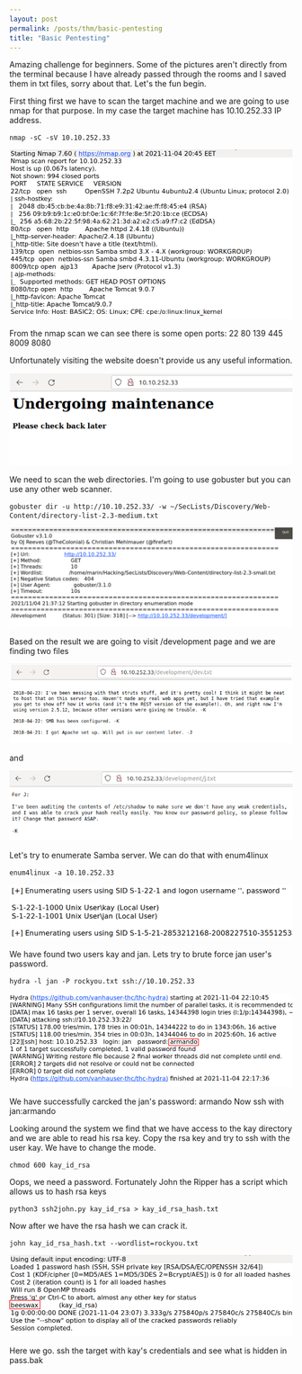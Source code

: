 ```yaml
---
layout: post
permalink: /posts/thm/basic-pentesting
title: "Basic Pentesting"
---
```


Amazing challenge for beginners. 
Some of the pictures aren't directly from the terminal because I have already passed through the rooms and I saved them in txt files, sorry about that. Let's the fun begin.

First thing first we have to scan the target machine and we are going to use nmap for that purpose.
In my case the target machine has 10.10.252.33 IP address.

```
nmap -sC -sV 10.10.252.33
```

![nmap-scan](/assets/images/thm/basic-pentesting/nmap-scan.png)

From the nmap scan we can see there is some open ports:
22
80 
139
445
8009
8080

Unfortunately visiting the website doesn't provide us any useful information.

![web-page](/assets/images/thm/basic-pentesting/web-page.png)

We need to scan the web directories. I'm going to use gobuster but you can use any other web scanner.

```
gobuster dir -u http://10.10.252.33/ -w ~/SecLists/Discovery/Web-Content/directory-list-2.3-medium.txt
```

![gobuster-scan.png](/assets/images/thm/basic-pentesting/gobuster-scan.png)

Based on the result we are going to visit /development page and we are finding two files

![chat1](/assets/images/thm/basic-pentesting/chat1.png)

and

![chat2](/assets/images/thm/basic-pentesting/chat2.png)

Let's try to enumerate Samba server. We can do that with enum4linux

```
enum4linux -a 10.10.252.33
```
![enum4linux-scan](/assets/images/thm/basic-pentesting/enum4linux-scan.png)

We have found two users kay and jan. Lets try to brute force jan user's password.

```
hydra -l jan -P rockyou.txt ssh://10.10.252.33
```
![hydra-result](/assets/images/thm/basic-pentesting/hydra-result.png)

We have successfully carcked the jan's password: armando
Now ssh with jan:armando

Looking around the system we find that we have access to the kay directory and we are able to read his rsa key. Copy the rsa key and try to ssh with the user kay. 
We have to change the mode.

```
chmod 600 kay_id_rsa
```

Oops, we need a password. Fortunately John the Ripper has a script which allows us to hash rsa keys

```
python3 ssh2john.py kay_id_rsa > kay_id_rsa_hash.txt
```
Now after we have the rsa hash we can crack it.

```
john kay_id_rsa_hash.txt --wordlist=rockyou.txt
```

![john-result](/assets/images/thm/basic-pentesting/john-result.png)

Here we go. ssh the target with kay's credentials and see what is hidden in pass.bak
